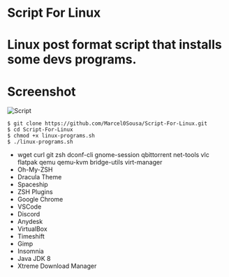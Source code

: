 # Script For Linux
# Linux post format script that installs some devs programs.

# Screenshot
<p align="centre">
<img src="https://i.imgur.com/2VndJs8.png" alt="Script">
</p>

```
$ git clone https://github.com/Marcel0Sousa/Script-For-Linux.git   
$ cd Script-For-Linux                                              
$ chmod +x linux-programs.sh                                       
$ ./linux-programs.sh                                              
```

* wget curl git zsh dconf-cli gnome-session qbittorrent net-tools vlc flatpak qemu qemu-kvm bridge-utils virt-manager
* Oh-My-ZSH
* Dracula Theme
* Spaceship
* ZSH Plugins
* Google Chrome
* VSCode
* Discord
* Anydesk
* VirtualBox
* Timeshift
* Gimp
* Insomnia
* Java JDK 8
* Xtreme Download Manager
```
